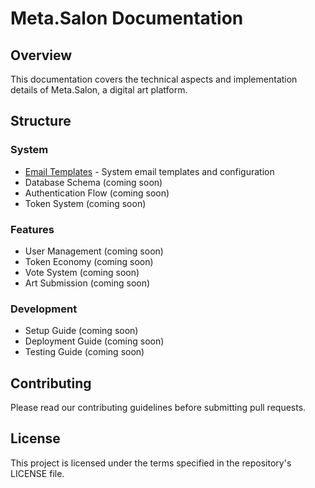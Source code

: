 # Meta.Salon Documentation

## Overview
This documentation covers the technical aspects and implementation details of Meta.Salon, a digital art platform.

## Structure

### System
- [Email Templates](system/email-templates.md) - System email templates and configuration
- Database Schema (coming soon)
- Authentication Flow (coming soon)
- Token System (coming soon)

### Features
- User Management (coming soon)
- Token Economy (coming soon)
- Vote System (coming soon)
- Art Submission (coming soon)

### Development
- Setup Guide (coming soon)
- Deployment Guide (coming soon)
- Testing Guide (coming soon)

## Contributing
Please read our contributing guidelines before submitting pull requests.

## License
This project is licensed under the terms specified in the repository's LICENSE file. 
